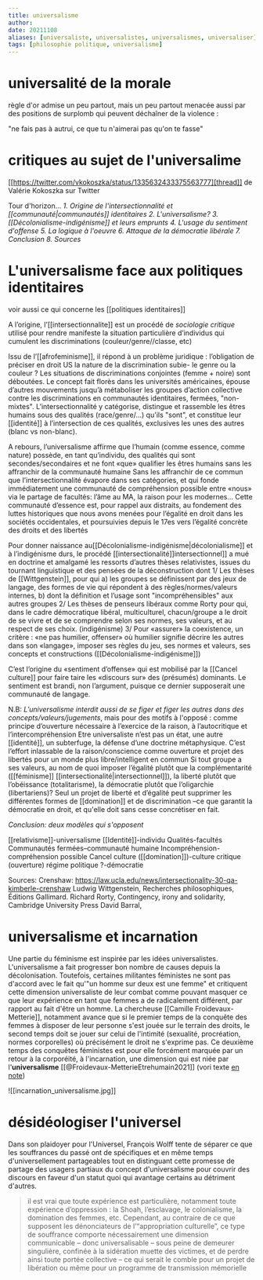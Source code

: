 ```yaml
---
title: universalisme
author: 
date: 20211108
aliases: [universaliste, universalistes, universalismes, universaliser]
tags: [philosophie politique, universalisme]
---
```


# universalité de la morale

règle d'or admise un peu partout, mais un peu partout menacée aussi par des positions de surplomb qui peuvent déchaîner de la violence : 

"ne fais pas à autrui, ce que tu n'aimerai pas qu'on te fasse"

# critiques au sujet de l'universalime


[[https://twitter.com/vkokoszka/status/1335632433375563777][thread]] de Valérie Kokoszka sur Twitter

Tour d'horizon...
*1. Origine de l'intersectionnalité et [[communauté|communautés]] identitaires*
*2. L'universalisme?*
*3. [[Décolonialisme-indigénisme]] et leurs emprunts*
*4. L'usage du sentiment d'offense*
*5. La logique à l'oeuvre*
*6. Attaque de la démocratie libérale*
*7. Conclusion*
*8. Sources*

# L'universalisme face aux politiques identitaires

voir aussi ce qui concerne les [[politiques identitaires]]

A l’origine, l’[[intersectionnalite]] est un procédé de *sociologie critique* utilisé pour rendre manifeste la situation particulière d’individus qui cumulent les discriminations (couleur/genre//classe, etc)

Issu de l’[[afrofeminisme]], il répond à un problème juridique : l’obligation de préciser en droit US la nature de la discrimination subie- le genre ou la couleur ? Les situations de discriminations conjointes (femme + noire) sont déboutées.
Le concept fait florès dans les universités américaines, épouse d’autres mouvements jusqu’à métaboliser les groupes d’action collective contre les discriminations en communautés identitaires, fermées, "non-mixtes".
L’intersectionnalité y catégorise, distingue et rassemble les êtres humains sous des qualités (race/genre/...) qu'ils "sont", et constitue leur [[identité]] à l’intersection de ces qualités, exclusives les unes des autres (blanc vs non-blanc).

A rebours, l’universalisme affirme que l’humain (comme essence, comme nature) possède, en tant qu’individu, des qualités qui sont secondes/secondaires et ne font «que» qualifier les êtres humains sans les affranchir de la communauté humaine
Sans les affranchir de ce commun que l’intersectionnalité évapore dans ses catégories, et qui fonde immédiatement une communauté de compréhension possible entre «nous» via le partage de facultés: l’âme au MA, la raison pour les modernes...
Cette communauté d’essence est, pour rappel aux distraits, au fondement des luttes historiques que nous avons menées pour l’égalité en droit dans les sociétés occidentales, et poursuivies depuis le 17es vers l’égalité concrète des droits et des libertés

Pour donner naissance au[[Décolonialisme-indigénisme|décolonialisme]] et à l’indigénisme durs, le procédé [[intersectionalité]]intersectionnel]] a mué en doctrine et amalgamé les ressorts d’autres thèses relativistes, issues du tournant linguistique et des pensées de la déconstruction dont
1/ Les thèses de [[Wittgenstein]], pour qui a) les groupes se définissent par des jeux de langage, des formes de vie qui répondent à des règles/normes/valeurs internes, b) dont la définition et l’usage sont "incompréhensibles" aux autres groupes
2/ Les thèses de penseurs libéraux comme Rorty pour qui, dans le cadre démocratique libéral, multiculturel, chacun/groupe a le droit de se vivre et de se comprendre selon ses normes, ses valeurs, et au respect de ses choix. (indigénisme)
3/ Pour «assurer» la coexistence, un critère : «ne pas humilier, offenser» où humilier signifie décrire les autres dans son «langage», imposer  ses règles du jeu, ses normes et valeurs, ses concepts et constructions ([[Décolonialisme-indigénisme]])

C’est l’origine du «sentiment d’offense» qui est mobilisé par la [[Cancel culture]] pour faire taire les «discours sur» des (présumés) dominants. Le sentiment est brandi, non l’argument, puisque ce dernier supposerait une communauté de langage.

N.B: *L’universalisme interdit aussi de se figer et figer les autres dans des concepts/valeurs/jugements*, mais pour des motifs à l'opposé : comme principe d’ouverture nécessaire à l’exercice de la raison, à l’autocritique et l’intercompréhension
Etre universaliste n’est pas un état, une autre [[identité]], un subterfuge, la défense d’une doctrine métaphysique. C’est l’effort inlassable de la raison/conscience comme ouverture et projet des libertés pour un monde plus libre/intelligent en commun
Si tout groupe a ses valeurs, au nom de quoi imposer l’égalité plutôt que la complémentarité ([[féminisme]] [[intersectionalité|intersectionnel]]), la liberté plutôt que l’obéissance (totalitarisme), la démocratie plutôt que l’oligarchie (libertariens)?
Seul un projet de liberté et d’égalité peut supprimer les différentes formes de [[domination]] et de discrimination –ce que garantit la démocratie en droit, et qu'elle doit sans cesse concrétiser en fait.

*Conclusion: deux modèles qui s'opposent*

[[relativisme]]-universalisme
[[Identité]]-individu
Qualités-facultés
Communautés fermées–communauté humaine
Incompréhension-compréhension possible
Cancel culture ([[domination]])-culture critique (ouverture)
régime politique ?-démocratie

Sources:
Crenshaw: https://law.ucla.edu/news/intersectionality-30-qa-kimberle-crenshaw
Ludwig Wittgenstein, Recherches philosophiques, Éditions Gallimard.
Richard Rorty, Contingency, irony and solidarity, Cambridge University Press
David Barral,


# universalisme et incarnation

Une partie du féminisme est inspirée par les idées universalistes. L'universalisme a fait progresser bon nombre de causes depuis la décolonisation. Toutefois, certaines militantes féministes ne sont pas d'accord avec le fait qu'"un homme sur deux est une femme" et critiquent cette dimension universaliste de leur combat comme pouvant masquer ce que leur expérience en tant que femmes a de radicalement différent, par rapport au fait d'être un homme. La chercheuse [[Camille Froidevaux-Metterie]], notamment avance que si le premier temps de la conquête des femmes à disposer de leur personne s'est jouée sur le terrain des droits, le second temps doit se jouer sur celui de l'intimité (sexualité, procréation, normes corporelles) où précisément le droit ne s'exprime pas. 
Ce deuxième temps des conquêtes féministes est pour elle forcément marquée par un retour à la corporéité, à l'incarnation, une dimension qui est niée par l'**universalisme** [[@Froidevaux-MetterieEtrehumain2021]] (vori texte [en note](20211029_etre_humain-1.pdf))

![[incarnation_universalisme.jpg]]



# désidéologiser l'universel

Dans son plaidoyer pour l'Universel, François Wolff tente de séparer ce que les souffrances du passé ont de spécifiques et en même temps d'universellement partageables tout en distinguant cette promesse de partage des usagers partiaux du concept d'universalisme pour couvrir des discours en faveur d'un statut quoi qui avantage certains au détriment d'autres. 

>il est vrai que toute expérience est particulière, notamment toute expérience d’oppression : la Shoah, l’esclavage, le colonialisme, la domination des femmes, etc. Cependant, au contraire de ce que supposent les dénonciateurs de l’“appropriation culturelle”, ce type de souffrance comporte nécessairement une dimension communicable – donc universalisable – sous peine de demeurer singulière, confinée à la sidération muette des victimes, et de perdre ainsi toute portée collective – ce qui serait le comble pour un projet de libération ou même pour un programme de transmission mémorielle






